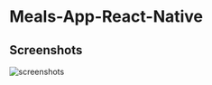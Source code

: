 # Meals-App-React-Native

## Screenshots

![screenshots](https://user-images.githubusercontent.com/89041463/161623090-66555260-591c-4187-8ff3-98295eff25a0.png)
